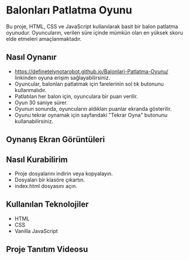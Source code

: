 
# Balonları Patlatma Oyunu

Bu proje, HTML, CSS ve JavaScript kullanılarak basit bir balon patlatma oyunudur. Oyuncuların, verilen süre içinde mümkün olan en yüksek skoru elde etmeleri amaçlanmaktadır.

## Nasıl Oynanır
* https://definetelynotarobot.github.io/Balonlari-Patlatma-Oyunu/ linkinden oyuna erişim sağlayabilirsiniz.
* Oyuncular, balonları patlatmak için farelerinin sol tık butonunu kullanmalıdır.
* Patlatılan her balon için, oyunculara bir puan verilir.
* Oyun 30 saniye sürer.
* Oyunun sonunda, oyuncuların aldıkları puanlar ekranda gösterilir.
* Oyunu tekrar oynamak için sayfandaki "Tekrar Oyna" butonunu kullanabilirsiniz.

## Oynanış Ekran Görüntüleri



## Nasıl Kurabilirim

* Proje dosyalarını indirin veya kopyalayın.
* Dosyaları bir klasöre çıkartın.
* index.html dosyasını açın.

## Kullanılan Teknolojiler

* HTML
* CSS
* Vanilla JavaScript

## Proje Tanıtım Videosu



